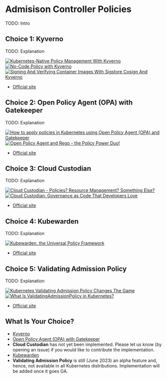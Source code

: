 # Admisison Controller Policies

TODO: Intro

## Choice 1: Kyverno

TODO: Explanation

[![Kubernetes-Native Policy Management With Kyverno](https://img.youtube.com/vi/DREjzfTzNpA/0.jpg)](https://youtu.be/DREjzfTzNpA)
[![No-Code Policy with Kyverno](https://img.youtube.com/vi/JsHA1UTxLHQ/0.jpg)](https://youtu.be/JsHA1UTxLHQ)
[![Signing And Verifying Container Images With Sigstore Cosign And Kyverno](https://img.youtube.com/vi/HLb1Q086u6M/0.jpg)](https://youtu.be/HLb1Q086u6M)
* [Official site](https://kyverno.io)

## Choice 2: Open Policy Agent (OPA) with Gatekeeper

TODO: Explanation

[![How to apply policies in Kubernetes using Open Policy Agent (OPA) and Gatekeeper](https://img.youtube.com/vi/14lGc7xMAe4/0.jpg)](https://youtu.be/14lGc7xMAe4)
[![Open Policy Agent and Rego - the Policy Power Duo!](https://img.youtube.com/vi/FlVBw5PNKZQ/0.jpg)](https://youtu.be/FlVBw5PNKZQ)
* [Official site](https://open-policy-agent.github.io/gatekeeper)

## Choice 3: Cloud Custodian

TODO: Explanation

[![Cloud Custodian - Policies? Resource Management? Something Else?](https://img.youtube.com/vi/AuXWI-Mkz9Q/0.jpg)](https://youtu.be/AuXWI-Mkz9Q)
[![Cloud Custodian: Governance as Code That Developers Love](https://img.youtube.com/vi/lv7wR6M9CWk/0.jpg)](https://youtu.be/lv7wR6M9CWk)
* [Official site](https://cloudcustodian.io)

## Choice 4: Kubewarden

TODO: Explanation

[![Kubewarden, the Universal Policy Framework](https://img.youtube.com/vi/bLQ_mtbNRUY/0.jpg)](https://youtu.be/bLQ_mtbNRUY)
* [Official site](https://kubewarden.io)

## Choice 5: Validating Admission Policy

TODO: Explanation

[![Kubernetes Validating Admission Policy Changes The Game](https://img.youtube.com/vi/EsZcDUaSUss/0.jpg)](https://youtu.be/EsZcDUaSUss)
[![What Is ValidatingAdmissionPolicy in Kubernetes?](https://img.youtube.com/vi/Cw_GE6nQPiY/0.jpg)](https://youtu.be/Cw_GE6nQPiY)
* [Official site](https://kubernetes.io/docs/reference/access-authn-authz/validating-admission-policy)

## What Is Your Choice?

* [Kyverno](kyverno.md)
* [Open Policy Agent (OPA) with Gatekeeper](gatekeeper.md)
* **Cloud Custodian** has not yet been implemented. Please let us know (by opening an issue) if you would like to contribute the implementation.
* [Kubewarden](kubewarden.md)
* **Validating Admission Policy** is still (June 2023) an alpha feature and, hence, not available in all Kubernetes distributions. Implementation will be added once it goes GA.
